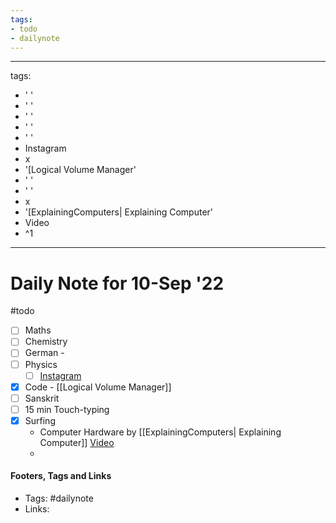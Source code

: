 ```yaml
---
tags:
- todo
- dailynote
---
```


---
tags:
- ' '
- ' '
- ' '
- ' '
- ' '
- Instagram
- x
- '[Logical Volume Manager'
- ' '
- ' '
- x
- '[ExplainingComputers| Explaining Computer'
- Video
- ^1
---

# Daily Note for 10-Sep '22
#todo
- [ ] Maths
- [ ] Chemistry
- [ ] German - 
- [ ] Physics
	- [ ] [Instagram](https://www.instagram.com/physics.infographics/)
- [x] Code - [[Logical Volume Manager]]
- [ ] Sanskrit
- [ ] 15 min Touch-typing
- [x] Surfing
	-  Computer Hardware by [[ExplainingComputers| Explaining Computer]] [Video](https://www.youtube.com/watch?v=nTtdEYRh8WI)
	- 


#### Footers, Tags and Links
- Tags: #dailynote 
- Links: 

[^1]:
